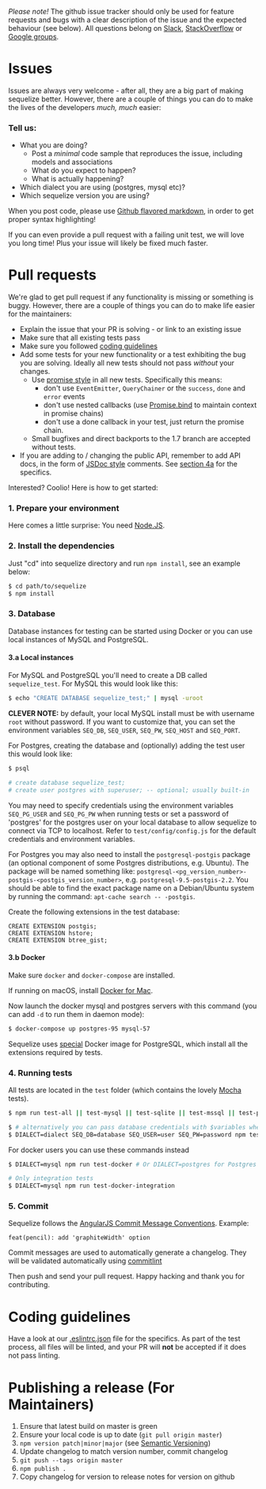 _Please note!_ The github issue tracker should only be used for feature requests and bugs with a clear description of the issue and the expected behaviour (see below). All questions belong on [Slack](https://sequelize.slack.com), [StackOverflow](https://stackoverflow.com/questions/tagged/sequelize.js) or [Google groups](https://groups.google.com/forum/#!forum/sequelize).

# Issues
Issues are always very welcome - after all, they are a big part of making sequelize better. However, there are a couple of things you can do to make the lives of the developers _much, much_ easier:

### Tell us:

* What you are doing?
  * Post a _minimal_ code sample that reproduces the issue, including models and associations
  * What do you expect to happen?
  * What is actually happening?
* Which dialect you are using (postgres, mysql etc)?
* Which sequelize version you are using?

When you post code, please use [Github flavored markdown](https://help.github.com/articles/github-flavored-markdown), in order to get proper syntax highlighting!

If you can even provide a pull request with a failing unit test, we will love you long time! Plus your issue will likely be fixed much faster.

# Pull requests
We're glad to get pull request if any functionality is missing or something is buggy. However, there are a couple of things you can do to make life easier for the maintainers:

* Explain the issue that your PR is solving - or link to an existing issue
* Make sure that all existing tests pass
* Make sure you followed [coding guidelines](https://github.com/sequelize/sequelize/blob/master/CONTRIBUTING.md#coding-guidelines)
* Add some tests for your new functionality or a test exhibiting the bug you are solving. Ideally all new tests should not pass _without_ your changes.
  - Use [promise style](http://bluebirdjs.com/docs/why-promises.html) in all new tests. Specifically this means:
    - don't use `EventEmitter`, `QueryChainer` or the `success`, `done` and `error` events
    - don't use nested callbacks (use [Promise.bind](http://bluebirdjs.com/docs/api/promise.bind.html) to maintain context in promise chains)
    - don't use a done callback in your test, just return the promise chain.
  - Small bugfixes and direct backports to the 1.7 branch are accepted without tests.
* If you are adding to / changing the public API, remember to add API docs, in the form of [JSDoc style](http://usejsdoc.org/about-getting-started.html) comments. See [section 4a](#4a-check-the-documentation  ) for the specifics.

Interested? Coolio! Here is how to get started:

### 1. Prepare your environment
Here comes a little surprise: You need [Node.JS](http://nodejs.org).

### 2. Install the dependencies

Just "cd" into sequelize directory and run `npm install`, see an example below:

```sh
$ cd path/to/sequelize
$ npm install
```

### 3. Database

Database instances for testing can be started using Docker or you can use local instances of MySQL and PostgreSQL.

#### 3.a Local instances

For MySQL and PostgreSQL you'll need to create a DB called `sequelize_test`.
For MySQL this would look like this:

```sh
$ echo "CREATE DATABASE sequelize_test;" | mysql -uroot
```

**CLEVER NOTE:** by default, your local MySQL install must be with username `root` without password. If you want to customize that, you can set the environment variables `SEQ_DB`, `SEQ_USER`, `SEQ_PW`, `SEQ_HOST` and `SEQ_PORT`.

For Postgres, creating the database and (optionally) adding the test user this would look like:

```sh
$ psql

# create database sequelize_test;
# create user postgres with superuser; -- optional; usually built-in
```

You may need to specify credentials using the environment variables `SEQ_PG_USER` and `SEQ_PG_PW` when running tests or set a password of 'postgres' for the postgres user on your local database to allow sequelize to connect via TCP to localhost. Refer to `test/config/config.js` for the default credentials and environment variables.

For Postgres you may also need to install the `postgresql-postgis` package (an optional component of some Postgres distributions, e.g. Ubuntu). The package will be named something like: `postgresql-<pg_version_number>-postgis-<postgis_version_number>`, e.g. `postgresql-9.5-postgis-2.2`. You should be able to find the exact package name on a Debian/Ubuntu system by running the command: `apt-cache search -- -postgis`.

Create the following extensions in the test database:
```
CREATE EXTENSION postgis;
CREATE EXTENSION hstore;
CREATE EXTENSION btree_gist;
```

#### 3.b Docker

Make sure `docker` and `docker-compose` are installed.

If running on macOS, install [Docker for Mac](https://docs.docker.com/docker-for-mac/).

Now launch the docker mysql and postgres servers with this command (you can add `-d` to run them in daemon mode):

```sh
$ docker-compose up postgres-95 mysql-57
```

Sequelize uses [special](https://github.com/sushantdhiman/sequelize-postgres) Docker image for PostgreSQL, which install all the extensions required by tests.

### 4. Running tests

All tests are located in the `test` folder (which contains the
lovely [Mocha](http://visionmedia.github.io/mocha/) tests).

```sh
$ npm run test-all || test-mysql || test-sqlite || test-mssql || test-postgres || test-postgres-native

$ # alternatively you can pass database credentials with $variables when testing
$ DIALECT=dialect SEQ_DB=database SEQ_USER=user SEQ_PW=password npm test
```

For docker users you can use these commands instead

```sh
$ DIALECT=mysql npm run test-docker # Or DIALECT=postgres for Postgres SQL

# Only integration tests
$ DIALECT=mysql npm run test-docker-integration
```

### 5. Commit

Sequelize follows the [AngularJS Commit Message Conventions](https://docs.google.com/document/d/1QrDFcIiPjSLDn3EL15IJygNPiHORgU1_OOAqWjiDU5Y/edit#heading=h.em2hiij8p46d).
Example:

    feat(pencil): add 'graphiteWidth' option

Commit messages are used to automatically generate a changelog. They will be validated automatically using [commitlint](https://github.com/marionebl/commitlint)

Then push and send your pull request. Happy hacking and thank you for contributing.

# Coding guidelines

Have a look at our [.eslintrc.json](https://github.com/sequelize/sequelize/blob/master/.eslintrc.json) file for the specifics. As part of the test process, all files will be linted, and your PR will **not** be accepted if it does not pass linting.

# Publishing a release (For Maintainers)

1. Ensure that latest build on master is green
2. Ensure your local code is up to date (`git pull origin master`)
3. `npm version patch|minor|major` (see [Semantic Versioning](http://semver.org))
4. Update changelog to match version number, commit changelog
5. `git push --tags origin master`
6. `npm publish .`
7. Copy changelog for version to release notes for version on github
